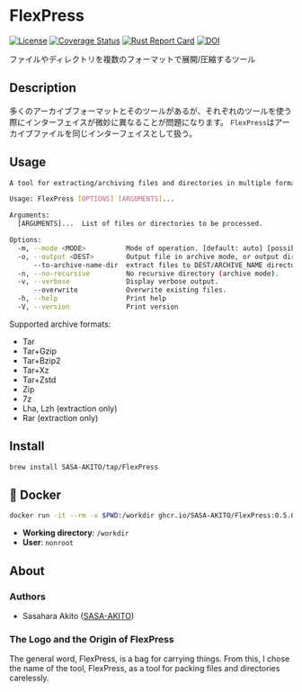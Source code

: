 # FlexPress

[![License](https://img.shields.io/badge/License-CC--BY--1.0-green.svg)](https://github.com/SASA-AKITO/FlexPress\_flows/blob/main/LICENSE)
[![Coverage Status](https://coveralls.io/repos/github/SASA-AKITO/FlexPress/badge.svg?branch=main)](https://coveralls.io/github/SASA-AKITO/FlexPress?branch=main)
[![Rust Report Card](https://rust-reportcard.xuri.me/badge/github.com/sasa-akito/flexpress)](https://rust-reportcard.xuri.me/report/github.com/sasa-akito/flexpress)
[![DOI](https://zenodo.org/badge/786669064.svg)](https://zenodo.org/doi/10.5281/zenodo.11178525)

ファイルやディレクトリを複数のフォーマットで展開/圧縮するツール

## Description
多くのアーカイブフォーマットとそのツールがあるが、それぞれのツールを使う際にインターフェイスが微妙に異なることが問題になります。 `FlexPress`はアーカイブファイルを同じインターフェイスとして扱う。 

## Usage

```sh
A tool for extracting/archiving files and directories in multiple formats.

Usage: FlexPress [OPTIONS] [ARGUMENTS]...

Arguments:
  [ARGUMENTS]...  List of files or directories to be processed.

Options:
  -m, --mode <MODE>          Mode of operation. [default: auto] [possible values: auto, archive, extract, list]
  -o, --output <DEST>        Output file in archive mode, or output directory in extraction mode
      --to-archive-name-dir  extract files to DEST/ARCHIVE_NAME directory (extract mode).
  -n, --no-recursive         No recursive directory (archive mode).
  -v, --verbose              Display verbose output.
      --overwrite            Overwrite existing files.
  -h, --help                 Print help
  -V, --version              Print version
```

Supported archive formats:

- Tar
- Tar+Gzip
- Tar+Bzip2
- Tar+Xz
- Tar+Zstd
- Zip
- 7z
- Lha, Lzh (extraction only)
- Rar (extraction only)

## Install

```sh
brew install SASA-AKITO/tap/FlexPress
```

## :whale: Docker

```sh
docker run -it --rm -v $PWD:/workdir ghcr.io/SASA-AKITO/FlexPress:0.5.0 [OPTIONS] [ARGUMENTS]...
```

- **Working directory**: `/workdir`
- **User**: `nonroot`

## About

### Authors

* Sasahara Akito ([SASA-AKITO](https://github.com/SASA-AKITO/))

### The Logo and the Origin of FlexPress

The general word, FlexPress, is a bag for carrying things.
From this, I chose the name of the tool, FlexPress, as a tool for packing files and directories carelessly.